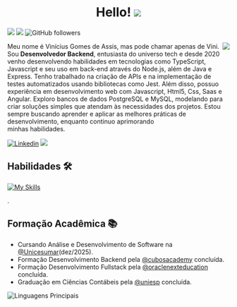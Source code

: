 <h1 align="center" >Hello!  <img src="https://media.giphy.com/media/hvRJCLFzcasrR4ia7z/giphy.gif"></h1>

![](https://komarev.com/ghpvc/?username=viniciusgoms&color=000000)
![](https://estruyf-github.azurewebsites.net/api/VisitorHit?user=viniciusgomss&countColorcountColor&countColor=%232979ff) ![GitHub followers](https://img.shields.io/github/followers/viniciusgoms?label=Follow&style=social)

<img src="https://media.giphy.com/media/v1.Y2lkPTc5MGI3NjExd3dkNHYxYnAyMHdhNGRyb3U5bWo0am1yNm1jeHRxYTVpYTlsc2U4YyZlcD12MV9pbnRlcm5hbF9naWZfYnlfaWQmY3Q9Zw/nWfsDqn1HbkQD4AAYA/giphy-downsized-large.gif" align="right" >
<p align="left" style="text-align: justify">
  
Meu nome é Vinícius Gomes de Assis, mas pode chamar apenas de Vini. Sou **Desenvolvedor Backend**, entusiasta do universo tech e desde 2020 venho desenvolvendo habilidades em tecnologias como TypeScript, Javascript e seu uso em back-end através do Node.js, além de Java e Express. Tenho trabalhado na criação de APIs e na implementação de testes automatizados usando bibliotecas como Jest. Além disso, possuo experiência em desenvolvimento web com Javascript, Html5, Css, Saas e Angular. Exploro bancos de dados PostgreSQL e MySQL, modelando para criar soluções simples que atendam às necessidades dos projetos. Estou sempre buscando aprender e aplicar as melhores práticas de desenvolvimento, enquanto continuo aprimorando  
minhas habilidades.

</p>


[![Linkedin](https://img.shields.io/badge/vinicius%20gomes%20-0077B5?style=for-the-badge&logo=linkedin&logoColor=white)](https://www.linkedin.com/in/viniciusgomss/) 
<a href="mailto:vgomes.web@gmail.com">
  <img src="https://img.shields.io/badge/-Gmail-E63E31?style=for-the-badge&logo=gmail&logoColor=white" />
</a>


## Habilidades 🛠️

[![My Skills](https://skillicons.dev/icons?i=html,css,js,typescript,nodejs,java,angular,postgres,sass,figma,jest)](https://skillicons.dev)  

.  
    
## Formação Acadêmica 📚

- Cursando Análise e Desenvolvimento de Software na [@Unicesumar](https://www.unicesumar.edu.br/home/)(dez/2025).
- Formação Desenvolvimento Backend pela [@cubosacademy](https://cubos.academy/cursos/desenvolvimento-de-software) concluída.
- Formação Desenvolvimento Fullstack pela [@oraclenexteducation](https://www.oracle.com/br/education/oracle-next-education/) concluída.
- Graduação em Ciências Contábeis pela [@uniesp](https://www.iesp.edu.br/cursos/graduacao/ciencias-contabeis) concluída.

![Linguagens Principais](https://github-readme-stats.vercel.app/api/top-langs/?username=viniciusgoms&theme=tokyonight&hide_border=true&custom_title=Linguagens%20%Principais)
